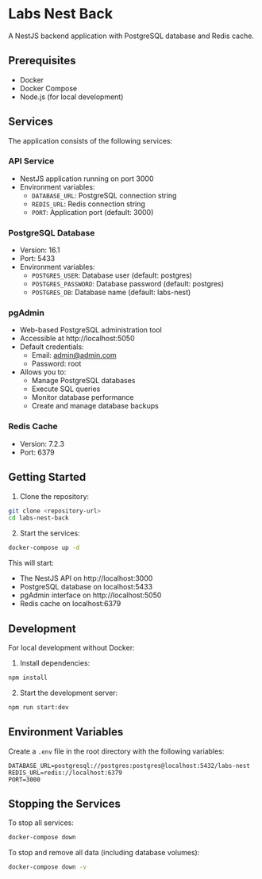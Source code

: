 # Labs Nest Back

A NestJS backend application with PostgreSQL database and Redis cache.

## Prerequisites

- Docker
- Docker Compose
- Node.js (for local development)

## Services

The application consists of the following services:

### API Service
- NestJS application running on port 3000
- Environment variables:
  - `DATABASE_URL`: PostgreSQL connection string
  - `REDIS_URL`: Redis connection string
  - `PORT`: Application port (default: 3000)

### PostgreSQL Database
- Version: 16.1
- Port: 5433
- Environment variables:
  - `POSTGRES_USER`: Database user (default: postgres)
  - `POSTGRES_PASSWORD`: Database password (default: postgres)
  - `POSTGRES_DB`: Database name (default: labs-nest)

### pgAdmin
- Web-based PostgreSQL administration tool
- Accessible at http://localhost:5050
- Default credentials:
  - Email: admin@admin.com
  - Password: root
- Allows you to:
  - Manage PostgreSQL databases
  - Execute SQL queries
  - Monitor database performance
  - Create and manage database backups

### Redis Cache
- Version: 7.2.3
- Port: 6379

## Getting Started

1. Clone the repository:
```bash
git clone <repository-url>
cd labs-nest-back
```

2. Start the services:
```bash
docker-compose up -d
```

This will start:
- The NestJS API on http://localhost:3000
- PostgreSQL database on localhost:5433
- pgAdmin interface on http://localhost:5050
- Redis cache on localhost:6379

## Development

For local development without Docker:

1. Install dependencies:
```bash
npm install
```

2. Start the development server:
```bash
npm run start:dev
```

## Environment Variables

Create a `.env` file in the root directory with the following variables:

```env
DATABASE_URL=postgresql://postgres:postgres@localhost:5432/labs-nest
REDIS_URL=redis://localhost:6379
PORT=3000
```

## Stopping the Services

To stop all services:
```bash
docker-compose down
```

To stop and remove all data (including database volumes):
```bash
docker-compose down -v
```
